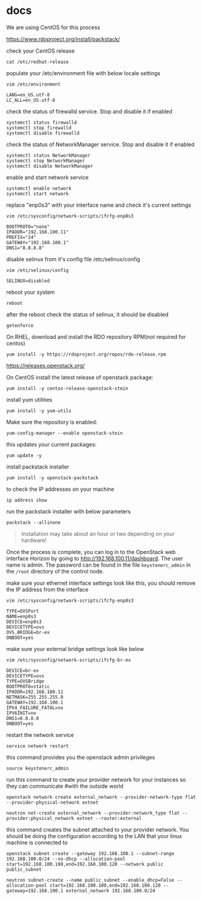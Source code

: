 # docs

We are using CentOS for this process

https://www.rdoproject.org/install/packstack/

check your CentOS release 
```
cat /etc/redhat-release
```

populate your /etc/environment file with below locale settings 
```
vim /etc/environment
```
```
LANG=en_US.utf-8
LC_ALL=en_US.utf-8
```

check the status of firewalld service. Stop and disable it if enabled
```
systemctl status firewalld
systemctl stop firewalld
systemctl disable firewalld
```

check the status of NetworkManager service. Stop and disable it if enabled
```
systemctl status NetworkManager
systemctl stop NetworkManager
systemctl disable NetworkManager
```

enable and start network service
```
systemctl enable network 
systemctl start network
```

replace "enp0s3" with your interface name and check it's current settings
```
vim /etc/sysconfig/network-scripts/ifcfg-enp0s3
```
```
BOOTPROTO="none"
IPADDR="192.168.100.11"
PREFIX="24"
GATEWAY="192.168.100.1"
DNS1="8.8.8.8"
```


disable selinux from it's config file /etc/selinux/config 
```
vim /etc/selinux/config
```
```
SELINUX=disabled
```

reboot your system
```
reboot
```

after the reboot check the status of selinux, it should be disabled
```
getenforce
```

On RHEL, download and install the RDO repository RPM(not required for centos)
```
yum install -y https://rdoproject.org/repos/rdo-release.rpm
```

https://releases.openstack.org/

On CentOS install the latest release of openstack package:
```
yum install -y centos-release-openstack-stein
```

install yum utilities
```
yum install -y yum-utils
```

Make sure the repository is enabled:
```
yum-config-manager --enable openstack-stein
```

this updates your current packages:
```
yum update -y
```

install packstack installer
```
yum install -y openstack-packstack
```

to check the IP addresses on your machine 
```
ip address show
```

run the packstack installer with below parameters
```
packstack --allinone
```
> Installation may take about an hour or two depending on your hardware!

Once the process is complete, you can log in to the OpenStack web interface Horizon by going to http://192.168.100.11/dashboard. The user name is admin. The password can be found in the file `keystonerc_admin` in the `/root` directory of the control node.


make sure your ethernet interface settings look like this, you should remove the IP address from the interface
```
vim /etc/sysconfig/network-scripts/ifcfg-enp0s3
```
```
TYPE=OVSPort
NAME=enp0s3
DEVICE=enp0s3
DEVICETYPE=ovs
OVS_BRIDGE=br-ex
ONBOOT=yes
```

make sure your external bridge settings look like below
```
vim /etc/sysconfig/network-scripts/ifcfg-br-ex
```
```
DEVICE=br-ex
DEVICETYPE=ovs
TYPE=OVSBridge
BOOTPROTO=static
IPADDR=192.168.100.11
NETMASK=255.255.255.0
GATEWAY=192.168.100.1
IPV4_FAILURE_FATAL=no
IPV6INIT=no
DNS1=8.8.8.8
ONBOOT=yes
```

restart the network service
```
service network restart
```

this command provides you the openstack admin privileges
```
source keystonerc_admin
```

run this command to create your provider network for your instances so they can communicate #with the outside world
```
openstack network create external_network --provider-network-type flat --provider-physical-network extnet

neutron net-create external_network --provider:network_type flat --provider:physical_network extnet --router:external
```

this command creates the subnet attached to your provider network. You should be doing the configuration according to the LAN that your linux machine is connected to
```
openstack subnet create --gateway 192.168.100.1 --subnet-range 192.168.100.0/24 --no-dhcp --allocation-pool start=192.168.100.100,end=192.168.100.120 --network public public_subnet

neutron subnet-create --name public_subnet --enable_dhcp=False --allocation-pool start=192.168.100.100,end=192.168.100.120 --gateway=192.168.100.1 external_network 192.168.100.0/24
```
